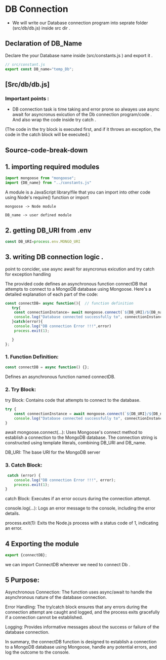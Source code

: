 # DB Connection 


* We will write our Database connection program into seprate folder (src/db/db.js) inside src dir .

## Declaration of DB_Name 
Declare the your Database name inside (src/constants.js ) and export it .

```js
// src/constant.js
export const DB_name="temp_Db";
```

## [Src/db/db.js]
### Important points :
- DB connection task is time taking and error prone so alwayes use async await for asyncronus exicution of the Db connection program/code . And also wrap the code inside try catch .

(The code in the try block is executed first, and if it throws an exception, the code in the catch block will be executed.)

## Source-code-break-down

## 1. importing required modules 
```js
import mongoose from "mongoose"; 
import {DB_name} from "../constants.js" 
```
A module is a JavaScript library/file that you can import into other code using Node's require() function or import 

    mongoose -> Node module 

    DB_name -> user defined module 

## 2. getting DB_URI from .env 

```js
const DB_URI=process.env.MONGO_URI

```

## 3. writing DB connection logic .

point to concider, use async await  for asyncronus exicution and try catch for exception handling 

The provided code defines an asynchronous function connectDB that attempts to connect to a MongoDB database using Mongoose. Here's a detailed explanation of each part of the code:
```js
const connectDB= async function(){  // function definition 
   try{
    const connectionInstance= await mongoose.connect(`${DB_URI}/${DB_name}`)
    console.log("Database connected successfully to", connectionInstance.connection.name)
   }catch(error){
    console.log("DB connection Error !!!",error)
    process.exit(1);

   }
};

```
### 1. Function Definition:
```js
const connectDB = async function() {};
```
Defines an asynchronous function named connectDB.

### 2. Try Block:

try Block: Contains code that attempts to connect to the database.

```js
try {
    const connectionInstance = await mongoose.connect(`${DB_URI}/${DB_name}`);
    console.log("Database connected successfully to", connectionInstance.connection.name);
}

```

await mongoose.connect(...): Uses Mongoose's connect method to establish a connection to the MongoDB database. The connection string is constructed using template literals, combining DB_URI and DB_name.



DB_URI: The base URI for the MongoDB server

### 3. Catch Block:

```js
 catch (error) {
    console.log("DB connection Error !!!", error);
    process.exit(1);
}
```
catch Block: Executes if an error occurs during the connection attempt.

console.log(...): Logs an error message to the console, including the error details.

process.exit(1): Exits the Node.js process with a status code of 1, indicating an error.

## 4 Exporting the module 

```js
export {connectDB};
```
we can import ConnectDB wherever we need to connect Db .

## 5 Purpose:
Asynchronous Connection: The function uses async/await to handle the asynchronous nature of the database connection.

Error Handling: The try/catch block ensures that any errors during the connection attempt are caught and logged, and the process exits gracefully if a connection cannot be established.

Logging: Provides informative messages about the success or failure of the database connection.

In summary, the connectDB function is designed to establish a connection to a MongoDB database using Mongoose, handle any potential errors, and log the outcome to the console.